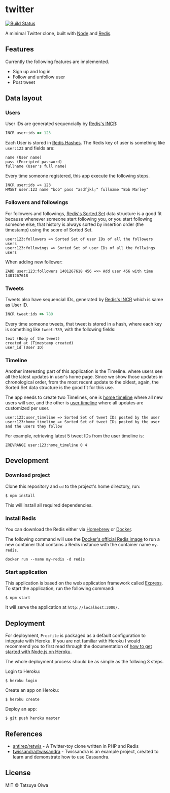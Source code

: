 # twitter

[![Build Status](https://travis-ci.org/tatsuyaoiw/twitter.svg?branch=master)](https://travis-ci.org/tatsuyaoiw/twitter)

A minimal Twitter clone, built with [Node][node] and [Redis][redis].

## Features

Currently the following features are implemented.

- Sign up and log in
- Follow and unfollow user
- Post tweet

## Data layout

### Users

User IDs are generated sequencially by [Redis's INCR](https://redis.io/commands/incr):

```js
INCR user:ids => 123
```

Each User is stored in [Redis Hashes](https://redis.io/topics/data-types). The Redis key of user is something like `user:123` and fields are:

```
name (User name)
pass (Encripted password)
fullname (User's full name)
```

Every time someone registered, this app execute the following steps.

```
INCR user:ids => 123
HMSET user:123 name "bob" pass "asdfjkl;" fullname "Bob Marley"
```

### Followers and followings

For followers and followings, [Redis's Sorted Set](https://redis.io/topics/data-types) data structure is a good fit because whenever someone start following you, or you start following someone else, that history is always sorted by insertion order (the timestamp) using the score of Sorted Set.

```
user:123:followers => Sorted Set of user IDs of all the followers users
user:123:followings => Sorted Set of user IDs of all the follwings users
```

When adding new follower:

```
ZADD user:123:followers 1401267618 456 =>> Add user 456 with time 1401267618
```

### Tweets

Tweets also have sequencial IDs, generated by [Redis's INCR](https://redis.io/commands/incr) which is same as User ID.

```js
INCR tweet:ids => 789
```

Every time someone tweets, that tweet is stored in a hash, where each key is something like `tweet:789`, with the following fields:

```
text (Body of the tweet)
created_at (Timestamp created)
user_id (User ID)
```

### Timeline

Another interesting part of this application is the Timeline. where users see all the latest updates in user's home page. Since we show those updates in chronological order, from the most recent update to the oldest, again, the Sorted Set data structure is the good fit for this use.

The app needs to create two Timelines, one is [home timeline](https://dev.twitter.com/rest/reference/get/statuses/home_timeline) where all new users will see, and the other is [user timeline](https://dev.twitter.com/rest/reference/get/statuses/user_timeline) where all updates are customized per user.

```
user:123:user_timeline => Sorted Set of tweet IDs posted by the user
user:123:home_timeline => Sorted Set of tweet IDs posted by the user and the users they follow
```

For example, retrieving latest 5 tweet IDs from the user timeline is:

```
ZREVRANGE user:123:home_timeline 0 4
```

## Development

### Download project

Clone this repository and `cd` to the project's home directory, run:

```
$ npm install
```

This will install all required dependencies.

### Install Redis

You can download the Redis either via [Homebrew][homebrew] or [Docker][docker].

The following command will use the [Docker's official Redis image](https://hub.docker.com/_/redis/) to run a new container that contains a Redis instance with the container name `my-redis`.

```
docker run --name my-redis -d redis
```

### Start application

This application is based on the web application framework called [Express][express]. To start the application, run the following command:

```
$ npm start
```

It will serve the application at `http://localhost:3000/`.

## Deployment

For deployment, `Procfile` is packaged as a default configuration to integrate with Heroku. If you are not familiar with Heroku I would recommend you to first read through the documentation of [how to get started with Node.js on Heroku][heroku-getting-started-with-node].

The whole deployment process should be as simple as the follwing 3 steps.

Login to Heroku:

```
$ heroku login
````

Create an app on Heroku:

```
$ heroku create
```

Deploy an app:

```
$ git push heroku master
```

## References

- [antirez/retwis][retwis] - A Twitter-toy clone written in PHP and Redis
- [twissandra/twissandra][twissandra] - Twissandra is an example project, created to learn and demonstrate how to use Cassandra.

## License

MIT © Tatsuya Oiwa

[node]: https://nodejs.org/
[redis]: http://redis.io/
[homebrew]: http://brew.sh/
[docker]: https://www.docker.com/
[express]: http://expressjs.com/
[heroku-getting-started-with-node]: https://devcenter.heroku.com/articles/getting-started-with-nodejs#introduction
[retwis]: https://github.com/antirez/retwis
[twissandra]: https://github.com/twissandra/twissandra
